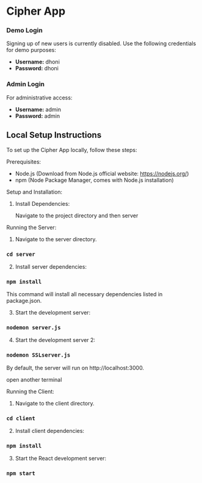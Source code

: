 # Cipher App

### Demo Login

Signing up of new users is currently disabled. Use the following credentials for demo purposes:

- **Username:** dhoni
- **Password:** dhoni

### Admin Login

For administrative access:

- **Username:** admin
- **Password:** admin

## Local Setup Instructions

To set up the Cipher App locally, follow these steps:

Prerequisites:

- Node.js (Download from Node.js official website: https://nodejs.org/)
- npm (Node Package Manager, comes with Node.js installation)

Setup and Installation:

1. Install Dependencies:

   Navigate to the project directory and then server

Running the Server:

1. Navigate to the server directory.

### `cd server`

2. Install server dependencies:

### `npm install`

This command will install all necessary dependencies listed in package.json.

3. Start the development server:

### `nodemon server.js`

4. Start the development server 2:

### `nodemon SSLserver.js`

By default, the server will run on http://localhost:3000.

open another terminal

Running the Client:

1. Navigate to the client directory.

### `cd client`

2. Install client dependencies:

### `npm install`

3. Start the React development server:

### `npm start`
